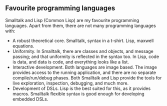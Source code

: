 ## Favourite programming languages

Smalltalk and Lisp (Common Lisp) are my favourite programming languages. Apart from them, there are not many programming languages with:

* A robust theoretical core. Smalltalk, syntax in a t-shirt. Lisp, maxwell equations.
* Uniformity. In Smalltalk, there are classes and objects, and message passing; and that uniformity is reflected in the syntax too. In Lisp, code is data, and data is code, and everything looks like a list.
* Interactive development. Both languages are image based. The image provides access to the running application, and there are no separate compile/run/debug phases. Both Smalltalk and Lisp provide the tools for live exploration, inspection, debugging, and much more.
* Development of DSLs. Lisp is the best suited for this, as it provides macros. Smalltalk flexible syntax is good enough for developing embedded DSLs.
